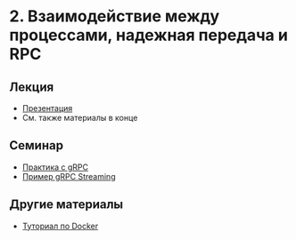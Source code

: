 # 2. Взаимодействие между процессами, надежная передача и RPC

## Лекция

- [Презентация](02-communication.pdf)
- См. также материалы в конце

## Семинар

- [Практика с gRPC](grpc-practice)
- [Пример gRPC Streaming](grpc-streaming)

## Другие материалы

- [Туториал по Docker](https://docker-curriculum.com/)